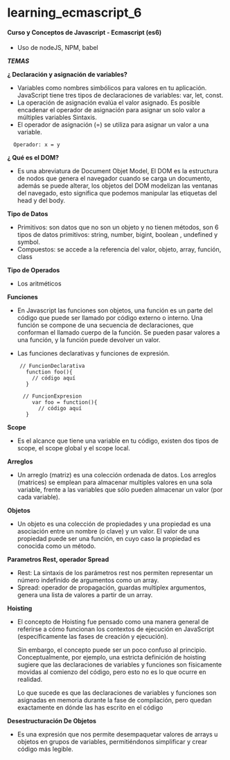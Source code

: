 # learning_ecmascript_6

#### Curso y Conceptos de Javascript - Ecmascript (es6)

* Uso de nodeJS, NPM, babel

___TEMAS___

**¿ Declaración y asignación de variables?**
  - Variables como nombres simbólicos para valores en tu aplicación.  JavaScript tiene tres tipos de declaraciones de variables:
      var, let, const.
  - La operación de asignación evalúa el valor asignado. Es posible encadenar el operador de asignación para asignar un solo valor a múltiples variables
  Sintaxis.
 - El operador de asignación (=) se utiliza para asignar un valor a una variable.
  ```
  	Operador: x = y  
  ```

**¿ Qué es el DOM?**
  - Es una abreviatura de Document Objet Model, El DOM es la estructura de nodos que genera el navegador cuando se carga un documento, además se puede alterar, los objetos del DOM modelizan las ventanas del navegado, esto significa que podemos manipular las etiquetas del head y del body.

**Tipo de Datos**
  - Primitivos:  son datos que no son un objeto y no tienen métodos, son 6 tipos de datos primitivos: string, number, bigint, boolean , undefined y symbol.
  - Compuestos: se accede a la referencia del valor, objeto, array, función, class
  
**Tipo de Operados**
  - Los aritméticos
  

**Funciones**
  - En Javascript las funciones son objetos, una función es un parte del código que puede ser llamado por código externo o interno. Una función se compone de una secuencia de declaraciones, que conforman el llamado cuerpo de la función. Se pueden pasar valores a una función, y la función puede devolver un valor.
  
  - Las funciones declarativas y funciones de expresión.
  ```
      // FuncionDeclarativa
        function foo(){
          // código aquí
        }
	 
	   // FuncionExpresion
	      var foo = function(){
	        // código aquí
        }

  ```

**Scope**
  - Es el alcance que tiene una variable en tu código, existen dos tipos de scope, el scope global y el scope local.
 
 **Arreglos**
  - Un arreglo (matriz) es una colección ordenada de datos. Los arreglos (matrices) se emplean para almacenar multiples valores en una sola variable, frente a las variables que sólo pueden almacenar un valor (por cada variable).
  
**Objetos**
  - Un objeto es una colección de propiedades y una propiedad es una asociación entre un nombre (o clave) y un valor. El valor de una propiedad puede ser una función, en cuyo caso la propiedad es conocida como un método.
 
**Parametros Rest, operador Spread**
  - Rest: La sintaxis de los parámetros rest nos permiten representar un número indefinido de argumentos como un array.
  - Spread: operador de propagación, guardas multiplex argumentos, genera una lista de valores a partir de un array.

**Hoisting**
   
   - El concepto de Hoisting fue pensado como una manera general de referirse a cómo funcionan los contextos de ejecución en JavaScript (específicamente las fases de 
     creación y     ejecución).
     
     Sin embargo, el concepto puede ser un poco confuso al principio.
     Conceptualmente, por ejemplo, una estricta definición de hoisting sugiere que las declaraciones de variables y funciones son físicamente movidas al comienzo 
     del código, pero esto no es lo que ocurre en realidad. 
   
     Lo que sucede es que las declaraciones de variables y funciones son asignadas en memoria durante la fase de compilación, pero quedan exactamente en dónde las has escrito 
     en el código


**Desestructuración De Objetos**
  - Es una expresión que nos permite desempaquetar valores de arrays u objetos en grupos de variables, permitiéndonos simplificar y crear código más legible.

